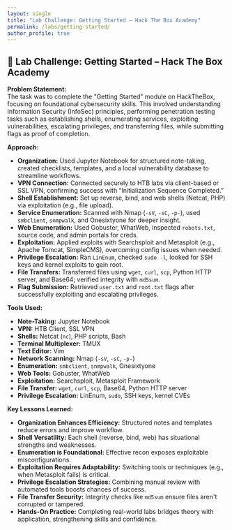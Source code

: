```yaml
---
layout: single
title: "Lab Challenge: Getting Started – Hack The Box Academy"
permalink: /labs/getting-started/
author_profile: true
---
```


## 🧪 Lab Challenge: Getting Started – Hack The Box Academy

**Problem Statement:**  
The task was to complete the "Getting Started" module on HackTheBox, focusing on foundational cybersecurity skills. This involved understanding Information Security (InfoSec) principles, performing penetration testing tasks such as establishing shells, enumerating services, exploiting vulnerabilities, escalating privileges, and transferring files, while submitting flags as proof of completion.

**Approach:**  
- **Organization:** Used Jupyter Notebook for structured note-taking, created checklists, templates, and a local vulnerability database to streamline workflows.  
- **VPN Connection:** Connected securely to HTB labs via client-based or SSL VPN, confirming success with “Initialization Sequence Completed.”  
- **Shell Establishment:** Set up reverse, bind, and web shells (Netcat, PHP) via exploitation (e.g., file upload).  
- **Service Enumeration:** Scanned with Nmap (`-sV`, `-sC`, `-p-`), used `smbclient`, `snmpwalk`, and Onesixtyone for deeper insight.  
- **Web Enumeration:** Used Gobuster, WhatWeb, inspected `robots.txt`, source code, and admin portals for creds.  
- **Exploitation:** Applied exploits with Searchsploit and Metasploit (e.g., Apache Tomcat, SimpleCMS), overcoming config issues when needed.  
- **Privilege Escalation:** Ran `LinEnum`, checked `sudo -l`, looked for SSH keys and kernel exploits to gain root.  
- **File Transfers:** Transferred files using `wget`, `curl`, `scp`, Python HTTP server, and Base64; verified integrity with `md5sum`.  
- **Flag Submission:** Retrieved `user.txt` and `root.txt` flags after successfully exploiting and escalating privileges.

**Tools Used:**  
- **Note-Taking:** Jupyter Notebook  
- **VPN:** HTB Client, SSL VPN  
- **Shells:** Netcat (`nc`), PHP scripts, Bash  
- **Terminal Multiplexer:** TMUX  
- **Text Editor:** Vim  
- **Network Scanning:** Nmap (`-sV`, `-sC`, `-p-`)  
- **Enumeration:** `smbclient`, `snmpwalk`, Onesixtyone  
- **Web Tools:** Gobuster, WhatWeb  
- **Exploitation:** Searchsploit, Metasploit Framework  
- **File Transfer:** `wget`, `curl`, `scp`, Base64, Python HTTP server  
- **Privilege Escalation:** LinEnum, `sudo`, SSH keys, kernel CVEs


**Key Lessons Learned:**  
- **Organization Enhances Efficiency:** Structured notes and templates reduce errors and improve workflow.  
- **Shell Versatility:** Each shell (reverse, bind, web) has situational strengths and weaknesses.  
- **Enumeration is Foundational:** Effective recon exposes exploitable misconfigurations.  
- **Exploitation Requires Adaptability:** Switching tools or techniques (e.g., when Metasploit fails) is critical.  
- **Privilege Escalation Strategies:** Combining manual review with automated tools boosts chances of success.  
- **File Transfer Security:** Integrity checks like `md5sum` ensure files aren't corrupted or tampered.  
- **Hands-On Practice:** Completing real-world labs bridges theory with application, strengthening skills and confidence.
